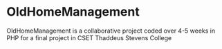 # OldHomeManagement
OldHomeManagement is a collaborative project coded over 4-5 weeks in PHP for a final project in CSET Thaddeus Stevens College 
